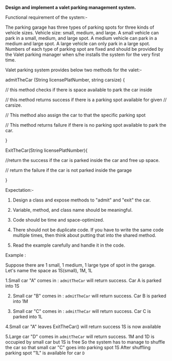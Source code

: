 **Design and implement a valet parking management system.**



Functional requirement of the system:-

The parking garage has three types of parking spots for three kinds of vehicle sizes. Vehicle size: small, medium, and large.
A small vehicle can park in a small, medium, and large spot.
A medium vehicle can park in a medium and large spot.
A large vehicle can only park in a large spot.
Numbers of each type of parking spot are fixed and should be provided by the Valet parking manager when s/he installs the system for the very first time.



Valet parking system provides below two methods for the valet:-



admitTheCar (String licensePlatNumber, string carsize) {

// this method checks if there is space available to park the car inside 

// this method returns success if there is a parking spot available for given // carsize.

// This method also assign the car to that the specific parking spot 

// This method returns failure if there is no parking spot available to park the car.

}



ExitTheCar(String licensePlatNumber){

//return the success if the car is parked inside the car and free up space.

// return the failure if the car is not parked inside the garage

}



Expectation:-



1. Design a class and expose methods to "admit" and "exit" the car.

2. Variable, method, and class name should be meaningful.

3. Code should be time and space-optimized.

4. There should not be duplicate code. If you have to write the same code multiple times, then think about putting that into the shared method.

5. Read the example carefully and handle it in the code.





Example : 

Suppose there are 1 small, 1 medium, 1 large type of spot in the garage. Let's name the space as 1S(small), 1M, 1L

1.Small car "A" comes in :
  `admitTheCar` will return success. 
  Car A is parked into 1S

2. Small car "B" comes in :
  `admitTheCar` will return success. 
  Car B is parked into 1M

3. Small car "C" comes in : 
  `admitTheCar` will return success. 
  Car C is parked into 1L

4.Small car "A" leaves 
  ExitTheCar() will return success 
  1S is now available

5.Large car "D" comes in 
  `admitTheCar` will return success. 
  1M and 1D is occupied by small car but 1S is free 
  So the system has to manage to shuffle the car so that small car "C" goes into parking spot 1S 
  After shuffling parking spot "1L" is available for car `D`
